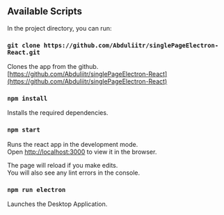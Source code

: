 
## Available Scripts

In the project directory, you can run:

### `git clone https://github.com/Abduliitr/singlePageElectron-React.git`

Clones the app from the github.<br />
[https://github.com/Abduliitr/singlePageElectron-React](https://github.com/Abduliitr/singlePageElectron-React) 


### `npm install`

Installs the required dependencies.<br />


### `npm start`

Runs the react app in the development mode.<br />
Open [http://localhost:3000](http://localhost:3000) to view it in the browser.

The page will reload if you make edits.<br />
You will also see any lint errors in the console.

### `npm run electron`

Launches the Desktop Application.<br />

